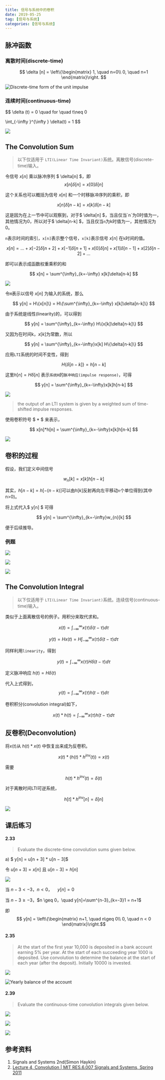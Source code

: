 ```yaml
---
title: 信号与系统中的卷积
date: 2019-05-25
tag: [信号与系统]
categories: [信号与系统]
---
```



## 脉冲函数

### 离散时间(discrete-time)

<!--more-->

$$
\delta [n] = \left\{\begin{matrix}
1,  \quad  n=0\\ 
0, \quad n=1
\end{matrix}\right.
$$

![Discrete-time form of the unit impulse](/images/sysconv/impulse.jpg)

### 连续时间(continuous-time)

$$
\delta (t) = 0  \quad for \quad t\neq 0

\int_{-\infty }^{\infty } \delta(t) = 1
$$

![](/images/sysconv/impulse2.jpg)


## The Convolution Sum
> 以下仅适用于 `LTI(Linear Time Invariant)`系统。离散信号(discrete-time)输入。

令信号 $x[n]$ 乘以脉冲序列 $ \delta[n] $，即
$$ x[n]\delta[n] = x[0]\delta[n] $$

这个关系也可以概括为信号 $x[n]$ 和一个时移脉冲序列的乘积，即

$$x[n]\delta[n-k] = x[k]\delta[n-k]$$

这是因为在上一节中可以观察到，对于$ \delta[n] $，当且仅当`n`为0时值为一，其他情况为0，所以对于$ \delta[n-k] $，当且仅当`n`为k时值为一，其他情况为0。

`n`表示时间的索引，`x[n]`表示整个信号，`x[k]`表示信号 $x[n]$ 在`k`时间的值。

$$ x[n] = ... + x[-2]\delta[n+2] + x[-1]\delta[n+1] + x[0]\delta[n] 
                + x[1]\delta[n-1] + x[2]\delta[n-2] + ...
$$

即可以表示成函数权重乘积的和

$$ x[n] = \sum^{\infty}_{k=-\infty} x[k]\delta[n-k] $$

![](/images/sysconv/1.jpg)


令`H`表示以信号 $x[n]$ 为输入的系统，那么

$$ y[n] = H\{x[n]\}
        = H\{\sum^{\infty}_{k=-\infty} x[k]\delta[n-k]\}
$$

由于系统是线性(linearity)的，可以得到

$$ y[n] = \sum^{\infty}_{k=-\infty} H\{x[k]\delta[n-k]\} $$

又因为在时间k，$x[k]$为常数，所以

$$ y[n] = \sum^{\infty}_{k=-\infty}x[k] H\{\delta[n-k]\} $$

应用`LTI`系统的时间不变性，得到

$$ H\{\delta[n-k]\} = h[n-k]$$

这里$h[n] = H{\delta[n]}$ 表示`系统H`的`脉冲响应(impulse response)`，可得


$$ y[n] = \sum^{\infty}_{k=-\infty}x[k]h[n-k] $$

![](/images/sysconv/3.jpg)

> the output of an LTI system is given by a weighted sum of time-shifted impulse responses.

使用卷积符号 $ * $ 来表示，

$$ x[n]*h[n] = \sum^{\infty}_{k=-\infty}x[k]h[n-k] $$

![](/images/sysconv/conv2.jpg)



## 卷积的过程

假设，我们定义中间信号

$$ w_{n}[k] = x[k]h[n-k] $$

其实，$h[n-k] = h[-(n-k)]$可以由$h[k]$反射再向左平移动`n`个单位得到(其中n>0)。

将上式代入$ y[n] $ 可得

$$ y[n] = \sum^{\infty}_{k=-\infty}w_{n}[k] $$

便于后续推导。

### 例题

![](/images/sysconv/e1.jpg)

![](/images/sysconv/e2.jpg)

![](/images/sysconv/e3.jpg)

## The Convolution Integral
> 以下仅适用于 `LTI(Linear Time Invariant)`系统。连续信号(continuous-time)输入。

类似于上面离散信号的例子。用积分来取代求和。

$$ x(t) = \int_{-\infty }^{\infty}x(\tau)\delta(t-\tau)d\tau $$

$$ y(t) = H{x(t)}
        = H{\int_{-\infty }^{\infty}x(\tau)\delta(t-\tau)}d\tau
$$

同样利用`linearity`，得到

$$ y(t) = \int_{-\infty }^{\infty}x(\tau)H{\delta(t-\tau})d\tau $$

定义脉冲响应 $h(t) = H{\delta(t)}$

代入上式得到，
$$ y(t) = \int_{-\infty }^{\infty}x(\tau)h(t-\tau)d\tau $$

卷积积分(convolution integral)如下，

$$ x(t)*h(t) = \int_{-\infty }^{\infty}x(\tau)h(t-\tau)d\tau$$


## 反卷积(Deconvolution)

将$x(t)$从 $h(t)*x(t)$ 中恢复出来成为反卷积。

$$ x(t)*(h(t) *h^{inv}(t)) = x(t) $$

需要

$$ h(t)*h^{inv}(t) = \delta(t) $$

对于离散时间LTI可逆系统，

$$ h[t]*h^{inv}[n] = \delta[n] $$

![](/images/sysconv/inv.jpg)


## 课后练习

#### 2.33 
> Evaluate the discrete-time convolution sums given below.

a) $ y[n] = u[n + 3] * u[n − 3]$

令 $u[n + 3] = x[n]$ 且 $u[n − 3] = h[n]$

![](/images/sysconv/2.jpg)

当 $n-3 < -3$，$n<0，\quad y[n]=0$

当 $n-3 \geq -3$，$n \geq 0，\quad y[n]=\sum^{n-3}_{k=-3}1 = n+1$

即
$$ y[n] = \left\{\begin{matrix}
n+1, \quad n\geq 0\\ 
0, \quad n < 0
\end{matrix}\right.$$


#### 2.35
> At the start of the first year 10,000 is deposited in a bank account earning 5% per year. At the
start of each succeeding year 1000 is deposited. Use convolution to determine the balance at the start of each year (after the deposit). Initially 10000 is invested.

![](/images/sysconv/235_1.jpg)

![Yearly balance of the account](/images/sysconv/235_2.jpg)


#### 2.39
> Evaluate the continuous-time convolution integrals given below.

![](/images/sysconv/239_1.jpg)

![](/images/sysconv/239_2.jpg)

![](/images/sysconv/239_3.jpg)


## 参考资料

1. Signals and Systems 2nd(Simon Haykin)
2. [Lecture 4, Convolution | MIT RES.6.007 Signals and Systems, Spring 2011](https://www.youtube.com/watch?v=_vyke3vF4Nk)
